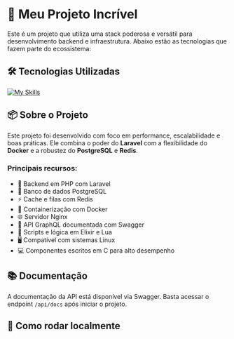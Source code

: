 <!-- README.md -->
# 🚀 Meu Projeto Incrível

Este é um projeto que utiliza uma stack poderosa e versátil para desenvolvimento backend e infraestrutura. Abaixo estão as tecnologias que fazem parte do ecossistema:

## 🛠️ Tecnologias Utilizadas

[![My Skills](https://skillicons.dev/icons?i=php,laravel,c,linux,docker,nginx,elixir,lua,graphql,swagger,postgres,redis)](https://skillicons.dev)

## 📦 Sobre o Projeto

Este projeto foi desenvolvido com foco em performance, escalabilidade e boas práticas. Ele combina o poder do **Laravel** com a flexibilidade do **Docker** e a robustez do **PostgreSQL** e **Redis**.

### Principais recursos:

- 🔧 Backend em PHP com Laravel
- 🐘 Banco de dados PostgreSQL
- ⚡ Cache e filas com Redis
- 🐳 Containerização com Docker
- 🌐 Servidor Nginx
- 🧬 API GraphQL documentada com Swagger
- 🧠 Scripts e lógica em Elixir e Lua
- 🖥️ Compatível com sistemas Linux
- 💻 Componentes escritos em C para alto desempenho

## 📚 Documentação

A documentação da API está disponível via Swagger. Basta acessar o endpoint `/api/docs` após iniciar o projeto.

## 🚀 Como rodar localmente


